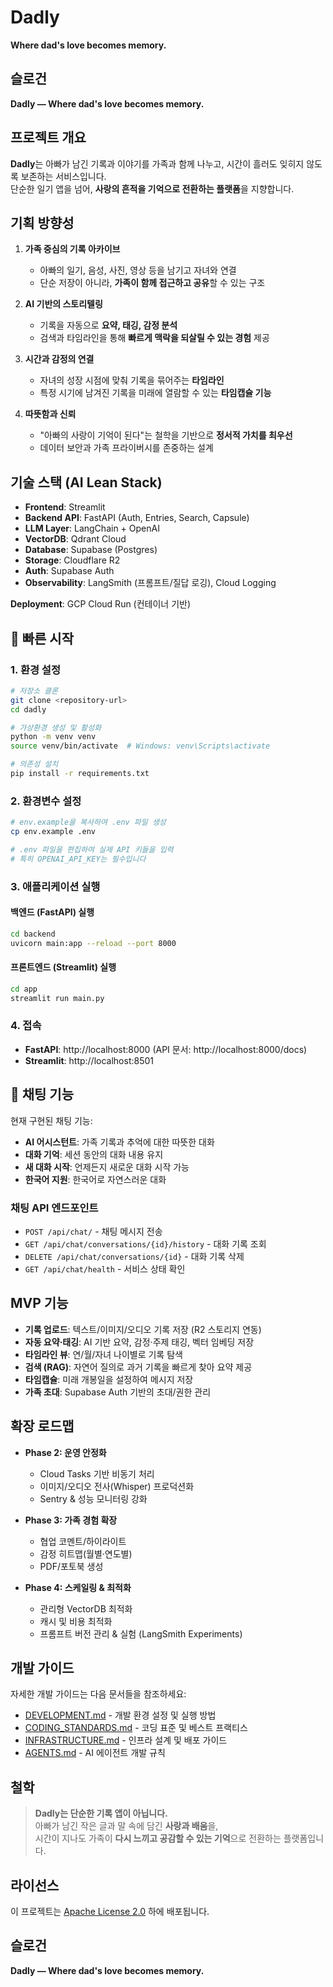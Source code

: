 # Dadly

**Where dad's love becomes memory.**

## 슬로건
**Dadly — Where dad's love becomes memory.**

## 프로젝트 개요
**Dadly**는 아빠가 남긴 기록과 이야기를 가족과 함께 나누고, 시간이 흘러도 잊히지 않도록 보존하는 서비스입니다.  
단순한 일기 앱을 넘어, **사랑의 흔적을 기억으로 전환하는 플랫폼**을 지향합니다.  

## 기획 방향성
1. **가족 중심의 기록 아카이브**
   - 아빠의 일기, 음성, 사진, 영상 등을 남기고 자녀와 연결  
   - 단순 저장이 아니라, **가족이 함께 접근하고 공유**할 수 있는 구조  

2. **AI 기반의 스토리텔링**
   - 기록을 자동으로 **요약, 태깅, 감정 분석**  
   - 검색과 타임라인을 통해 **빠르게 맥락을 되살릴 수 있는 경험** 제공  

3. **시간과 감정의 연결**
   - 자녀의 성장 시점에 맞춰 기록을 묶어주는 **타임라인**  
   - 특정 시기에 남겨진 기록을 미래에 열람할 수 있는 **타임캡슐 기능**  

4. **따뜻함과 신뢰**
   - "아빠의 사랑이 기억이 된다"는 철학을 기반으로 **정서적 가치를 최우선**  
   - 데이터 보안과 가족 프라이버시를 존중하는 설계  

## 기술 스택 (AI Lean Stack)

- **Frontend**: Streamlit  
- **Backend API**: FastAPI (Auth, Entries, Search, Capsule)  
- **LLM Layer**: LangChain + OpenAI  
- **VectorDB**: Qdrant Cloud  
- **Database**: Supabase (Postgres)  
- **Storage**: Cloudflare R2  
- **Auth**: Supabase Auth  
- **Observability**: LangSmith (프롬프트/질답 로깅), Cloud Logging  

**Deployment**: GCP Cloud Run (컨테이너 기반)

## 🚀 빠른 시작

### 1. 환경 설정

```bash
# 저장소 클론
git clone <repository-url>
cd dadly

# 가상환경 생성 및 활성화
python -m venv venv
source venv/bin/activate  # Windows: venv\Scripts\activate

# 의존성 설치
pip install -r requirements.txt
```

### 2. 환경변수 설정

```bash
# env.example을 복사하여 .env 파일 생성
cp env.example .env

# .env 파일을 편집하여 실제 API 키들을 입력
# 특히 OPENAI_API_KEY는 필수입니다
```

### 3. 애플리케이션 실행

#### 백엔드 (FastAPI) 실행
```bash
cd backend
uvicorn main:app --reload --port 8000
```

#### 프론트엔드 (Streamlit) 실행
```bash
cd app
streamlit run main.py
```

### 4. 접속
- **FastAPI**: http://localhost:8000 (API 문서: http://localhost:8000/docs)
- **Streamlit**: http://localhost:8501

## 💬 채팅 기능

현재 구현된 채팅 기능:

- **AI 어시스턴트**: 가족 기록과 추억에 대한 따뜻한 대화
- **대화 기억**: 세션 동안의 대화 내용 유지
- **새 대화 시작**: 언제든지 새로운 대화 시작 가능
- **한국어 지원**: 한국어로 자연스러운 대화

### 채팅 API 엔드포인트

- `POST /api/chat/` - 채팅 메시지 전송
- `GET /api/chat/conversations/{id}/history` - 대화 기록 조회
- `DELETE /api/chat/conversations/{id}` - 대화 기록 삭제
- `GET /api/chat/health` - 서비스 상태 확인

## MVP 기능
- **기록 업로드**: 텍스트/이미지/오디오 기록 저장 (R2 스토리지 연동)  
- **자동 요약·태깅**: AI 기반 요약, 감정·주제 태깅, 벡터 임베딩 저장  
- **타임라인 뷰**: 연/월/자녀 나이별로 기록 탐색  
- **검색 (RAG)**: 자연어 질의로 과거 기록을 빠르게 찾아 요약 제공  
- **타임캡슐**: 미래 개봉일을 설정하여 메시지 저장  
- **가족 초대**: Supabase Auth 기반의 초대/권한 관리  

## 확장 로드맵
- **Phase 2: 운영 안정화**  
  - Cloud Tasks 기반 비동기 처리  
  - 이미지/오디오 전사(Whisper) 프로덕션화  
  - Sentry & 성능 모니터링 강화  

- **Phase 3: 가족 경험 확장**  
  - 협업 코멘트/하이라이트  
  - 감정 히트맵(월별·연도별)  
  - PDF/포토북 생성  

- **Phase 4: 스케일링 & 최적화**  
  - 관리형 VectorDB 최적화  
  - 캐시 및 비용 최적화  
  - 프롬프트 버전 관리 & 실험 (LangSmith Experiments)  

## 개발 가이드

자세한 개발 가이드는 다음 문서들을 참조하세요:

- [DEVELOPMENT.md](DEVELOPMENT.md) - 개발 환경 설정 및 실행 방법
- [CODING_STANDARDS.md](CODING_STANDARDS.md) - 코딩 표준 및 베스트 프랙티스
- [INFRASTRUCTURE.md](INFRASTRUCTURE.md) - 인프라 설계 및 배포 가이드
- [AGENTS.md](AGENTS.md) - AI 에이전트 개발 규칙

## 철학
> **Dadly는 단순한 기록 앱이 아닙니다.**  
> 아빠가 남긴 작은 글과 말 속에 담긴 **사랑과 배움**을,  
> 시간이 지나도 가족이 **다시 느끼고 공감할 수 있는 기억**으로 전환하는 플랫폼입니다.  

## 라이선스

이 프로젝트는 [Apache License 2.0](LICENSE) 하에 배포됩니다.

## 슬로건
**Dadly — Where dad's love becomes memory.**
